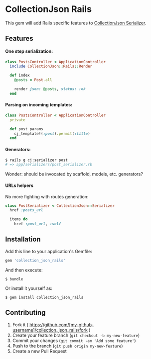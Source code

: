 CollectionJson Rails
====================

This gem will add Rails specific features to [CollectionJson
Serializer](https://github.com/carlesjove/collection_json_serializer).

## Features

#### One step serialization:

```ruby
class PostsController < ApplicationController
  include CollectionJson::Rails::Render

  def index
    @posts = Post.all

    render json: @posts, status: :ok
  end
```

#### Parsing on incoming templates:

```ruby
class PostsController < ApplicationController
  private

  def post_params
    cj_template!(:post).permit(:title)
  end
```

#### Generators:

```bash
$ rails g cj:serializer post
# => app/serializers/post_serializer.rb
```

Wonder: should be invocated by scaffold, models, etc. generators?

#### URLs helpers

No more fighting with routes generation:

```ruby
class PostSerializer < CollectionJson::Serializer
  href :posts_url

  items do
    href :post_url, :self
```

## Installation

Add this line to your application's Gemfile:

```ruby
gem 'collection_json_rails'
```

And then execute:

    $ bundle

Or install it yourself as:

    $ gem install collection_json_rails


## Contributing

1. Fork it ( https://github.com/[my-github-username]/collection_json_rails/fork )
2. Create your feature branch (`git checkout -b my-new-feature`)
3. Commit your changes (`git commit -am 'Add some feature'`)
4. Push to the branch (`git push origin my-new-feature`)
5. Create a new Pull Request
